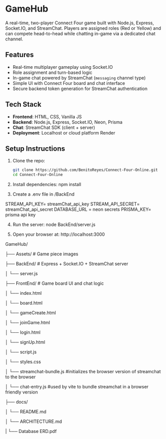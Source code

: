 # GameHub  

A real-time, two-player Connect Four game built with Node.js, Express, Socket.IO, and StreamChat. Players are assigned roles (Red or Yellow) and can compete head-to-head while chatting in-game via a dedicated chat channel.

##  Features

- Real-time multiplayer gameplay using Socket.IO
- Role assignment and turn-based logic
- In-game chat powered by StreamChat (`messaging` channel type)
- Simple UI with Connect Four board and chat interface
- Secure backend token generation for StreamChat authentication

##  Tech Stack

- **Frontend**: HTML, CSS, Vanilla JS
- **Backend**: Node.js, Express, Socket.IO, Neon, Prisma
- **Chat**: StreamChat SDK (client + server)
- **Deployment**: Localhost or cloud platform Render

##  Setup Instructions

1. Clone the repo:
   ```bash
   git clone https://github.com/BenitoReyes/Connect-Four-Online.git
   cd Connect-Four-Online
   
2. Install dependencies:
  npm install

3. Create a .env file in /BackEnd

  STREAM_API_KEY= streamChat_api_key
  STREAM_API_SECRET= streamChat_api_secret
  DATABASE_URL = neon secrets
  PRISMA_KEY= prisma api key

4.  Run the server:
   node BackEnd/server.js

5. Open your browser at:
   http://localhost:3000

GameHub/

├── Assets/              # Game piece images

├── BackEnd/             # Express + Socket.IO + StreamChat server

│  └── server.js

├── FrontEnd/            # Game board UI and chat logic 

│   └── index.html

│   └── board.html

│   └── gameCreate.html

│   └── joinGame.html

│   └── login.html

│   └── signUp.html

│   └──  script.js       

│   └── styles.css

│   └── streamchat-bundle.js #initializes the browser version of streamchat to the browser 

│   └── chat-entry.js #used by vite to bundle streamchat in a browser friendly version 

├── docs/

│   └── README.md

│   └── ARCHITECTURE.md

|   └── Database ERD.pdf

